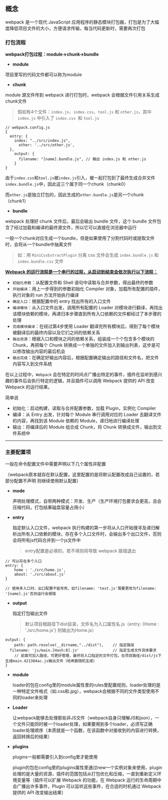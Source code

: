 ## 概念

webpack 是一个现代 JavaScript 应用程序的静态模块打包器，打包是为了大幅度降低项目文件的大小，方便请求传输，每当代码更新时，需要再次打包

### 打包流程

**webpack打包过程：module→chunk→bundle**

- **module**

项目里写的代码文件都可以称为module

- **chunk**

module 源文件传到 webpack 进行打包时，webpack 会根据文件引用关系生成 chunk文件

> 假如有4个文件：`index.js`、`index.css`、`tool.js` 和 `other.js`，其中 `index.js` 中引入了 `index.css `和 `tool.js` 

```tsx
// webpack.config.js
{
  entry: {
    index: "../src/index.js",
      other: '../src/other.js',
  },
    output: {
      filename: "[name].bundle.js", // 输出 index.js 和 other.js
    }
}
```

由于`index.css`和`tool.js`被`index.js`引入，被一起打包到了最终生成合并文件`index.bundle.js`中，因此这三个属于同一个chunk（chunk0）

而`other.js`是独立打包的，因此生成的`other.bundle.js`是另一个chunk（chunk1）

- **bundle**

webpack 处理好 chunk 文件后，最后会输出 bundle 文件，这个 bundle 文件包含了经过加载和编译的最终源文件，所以它可以直接在浏览器中运行

一般一个chunk对应生成一个bundle，但是如果使用了分割代码时或提取文件时，会将从一个bundle中抽离文件

> 如：用 `MiniCssExtractPlugin` 分离 css 文件会生成 `index.bundle.js` 和 `index.bundle.css` 文件

[**Webpack 的运行流程是一个串行的过程，从启动到结束会依次执行以下流程：**](https://juejin.cn/post/6844904094281236487)

- `初始化参数`：从配置文件和 Shell 语句中读取与合并参数，得出最终的参数
- `开始编译`：用上一步得到的参数初始化 Compiler 对象，加载所有配置的插件，执行对象的 run 方法开始执行编译
- `确定入口`：根据配置中的 entry 找出所有的入口文件
- `编译模块`：从入口文件出发，调用所有配置的 Loader 对模块进行翻译，再找出该模块依赖的模块，再递归本步骤直到所有入口依赖的文件都经过了本步骤的处理
- `完成模块编译`：在经过第4步使用 Loader 翻译完所有模块后，得到了每个模块被翻译后的最终内容以及它们之间的依赖关系
- `输出资源`：根据入口和模块之间的依赖关系，组装成一个个包含多个模块的 Chunk，再把每个 Chunk 转换成一个单独的文件加入到输出列表，这步是可以修改输出内容的最后机会
- `输出完成`：在确定好输出内容后，根据配置确定输出的路径和文件名，把文件内容写入到文件系统

在以上过程中，`Webpack` 会在特定的时间点广播出特定的事件，插件在监听到感兴趣的事件后会执行特定的逻辑，并且插件可以调用 Webpack 提供的 API 改变 Webpack 的运行结果。

简单说

- 初始化：启动构建，读取与合并配置参数，加载 Plugin，实例化 Compiler
- 编译：从 Entry 出发，针对每个 Module 串行调用对应的 Loader 去翻译文件的内容，再找到该 Module 依赖的 Module，递归地进行编译处理
- 输出：将编译后的 Module 组合成 Chunk，将 Chunk 转换成文件，输出到文件系统中



----

### 主要配置项

一般在命令配置文件中需要声明以下几个属性并配置

（webpack原本就存在默认配置，这里配置的是将默认配置改成自己设置的，若部分配置不声明 则继续使用默认配置）

- **mode**

  声明处理模式，自带两种模式：开发、生产（生产环境打包要求会更高，且会压缩代码，打包结果磁盘容量占用小）

- **entry**

  指定默认入口文件，webpack 执行构建的第一步将从入口开始搜寻及递归解析出所有入口依赖的模块，存在多个入口文件时，会输出多个出口文件，否则会将所有js代码合并到一个js文件中

  > entry配置是必填的，若不填则将导致 webpack 报错退出

```tsx
// 可以存在多个入口
entry: {
	home : './src/home.js',
	about: './src/about.js'
}

// 使用多入口时，出口配置不能写死，如filename: 'test.js'需要更改为filename: '[name].js'否则运行会报错
```

- **output**

  指定打包输出文件

  > 默认项目根路径下dist目录，文件名为入口属性名.js（entry: {Home : './src/home.js'} 则输出为Home.js）

```tsx
output: {
	path: path.resolve(__dirname,"../dist"),	// 指定路径
  filename: 'js/main.[Hash:8].js'				// 指定生成文件具体要求
    // 前面可加入路径，可更好管理，最终将入口指定的文件打包，在项目路径/dist/js下生成main.421384ac.js输出文件（哈希数随机生成）
}
```

- **module**

  loader的包在config里的module属性里的rules里配置规则，loader处理的是一种特定文件格式（如.css和.jpg），webpack会根据不同的文件类型使用不同的loader来处理

- **Loader**

  让webpack能够去处理那些非JS文件（webpack自身只理解JS和json），一个文件只能同时被一个loader处理，如果要用到多个loader，必须写正确loader处理顺序（本质就是一个函数，在该函数中对接收到的内容进行转换，返回转换后的结果）

- **plugins**

  plugins一般都需要引入到config里才能使用

  plugin的包在config里的plugins属性里通过new一个实例对象来使用，plugin 处理的是大量的资源，插件的范围包括从打包优化和压缩，一直到重新定义环境变量等（插件可以扩展 Webpack 的功能，在 Webpack 运行的生命周期中会广播出许多事件，Plugin 可以监听这些事件，在合适的时机通过 Webpack 提供的 API 改变输出结果）

